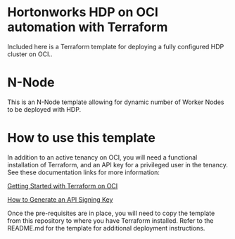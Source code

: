 # Hortonworks HDP on OCI automation with Terraform
Included here is a Terraform template for deploying a fully configured HDP cluster on OCI.. 

# N-Node
This is an N-Node template allowing for dynamic number of Worker Nodes to be deployed with HDP.

# How to use this template
In addition to an active tenancy on OCI, you will need a functional installation of Terraform, and an API key for a privileged user in the tenancy.  See these documentation links for more information:

[Getting Started with Terraform on OCI](https://docs.cloud.oracle.com/iaas/Content/API/SDKDocs/terraformgetstarted.htm)

[How to Generate an API Signing Key](https://docs.cloud.oracle.com/iaas/Content/API/Concepts/apisigningkey.htm#How)

Once the pre-requisites are in place, you will need to copy the template from this repository to where you have Terraform installed.  Refer to the README.md for the template for additional deployment instructions.

